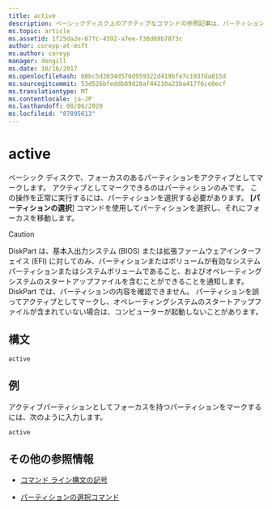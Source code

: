 ```yaml
---
title: active
description: ベーシックディスク上のアクティブなコマンドの参照記事は、パーティションをアクティブとしてマークします。
ms.topic: article
ms.assetid: 1f25da2e-87fc-4392-a7ee-f38d09b7873c
author: coreyp-at-msft
ms.author: coreyp
manager: dongill
ms.date: 10/16/2017
ms.openlocfilehash: 60bc5d3034d576d959322d419bfe7c1937da015d
ms.sourcegitcommit: 53d526bfeddb89d28af44210a23ba417f6ce0ecf
ms.translationtype: MT
ms.contentlocale: ja-JP
ms.lasthandoff: 08/06/2020
ms.locfileid: "87895613"
---
```

# <a name="active"></a>active

ベーシック ディスクで、フォーカスのあるパーティションをアクティブとしてマークします。 アクティブとしてマークできるのはパーティションのみです。 この操作を正常に実行するには、パーティションを選択する必要があります。 **[パーティションの選択**] コマンドを使用してパーティションを選択し、それにフォーカスを移動します。

> [!CAUTION]
> DiskPart は、基本入出力システム (BIOS) または拡張ファームウェアインターフェイス (EFI) に対してのみ、パーティションまたはボリュームが有効なシステムパーティションまたはシステムボリュームであること、およびオペレーティングシステムのスタートアップファイルを含むことができることを通知します。 DiskPart では、パーティションの内容を確認できません。 パーティションを誤ってアクティブとしてマークし、オペレーティングシステムのスタートアップファイルが含まれていない場合は、コンピューターが起動しないことがあります。

## <a name="syntax"></a>構文

```
active
```

## <a name="examples"></a>例

アクティブパーティションとしてフォーカスを持つパーティションをマークするには、次のように入力します。

```
active
```

## <a name="additional-references"></a>その他の参照情報

- [コマンド ライン構文の記号](command-line-syntax-key.md)

- [パーティションの選択コマンド](select-partition.md)
